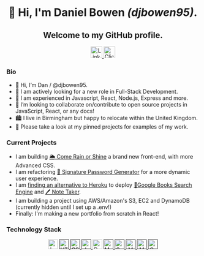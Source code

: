 <h1 align="center"> 👋 Hi, I'm Daniel Bowen  <i>(djbowen95)</i>.</h1>
<h2 align="center"> Welcome to my GitHub profile.</h2>
<div align="center">
           <a href="https://www.linkedin.com/in/daniel-bowen-6266ba191/" target="blank">
              <img src="https://img.shields.io/badge/LinkedIn-0A66C2?style=for-the-badge&logo=linkedin"
                   alt="LinkedIn Profile" height="30"/>
            </a> 
           <a href="mailto:name@email.com" target="blank">
              <img src="https://img.shields.io/badge/email-e4572e?style=for-the-badge&logo=data:image/svg+xml;base64,PHN2ZyB2aWV3Qm94PSIwIDAgOTYgOTYiIHhtbG5zPSJodHRwOi8vd3d3LnczLm9yZy8yMDAwL3N2ZyI+PHBhdGggZD0iTTkwIDEySDZhNS45OTcgNS45OTcgMCAwIDAtNiA2djYwYTUuOTk3IDUuOTk3IDAgMCAwIDYgNmg4NGE1Ljk5NyA1Ljk5NyAwIDAgMCA2LTZWMThhNS45OTcgNS45OTcgMCAwIDAtNi02Wm0tNiAxMnYyLjUxOUw0OCA0Ny4wOTIgMTIgMjYuNTE5VjI0Wk0xMiA3MlY0MC4zMzhMNDUuMDIzIDU5LjIxYTUuOTk2IDUuOTk2IDAgMCAwIDUuOTU0IDBMODQgNDAuMzM5VjcyWiIgZmlsbD0iI2ZmZmZmZiIgY2xhc3M9ImZpbGwtMDAwMDAwIj48L3BhdGg+PC9zdmc+"
                   alt="Click to Email" height="30"/>
            </a>
</div>

<h3>Bio</h3>           

- 👋 Hi, I’m Dan / @djbowen95.
- 👀 I am actively looking for a new role in Full-Stack Development.
- 🌱 I am experienced in Javascript, React, Node.js, Express and more.
- 💞️ I’m looking to collaborate on/contribute to open source projects in JavaScript, React, or any docs!
- 🏙️ I live in Birmingham but happy to relocate within the United Kingdom.
- 📌 Please take a look at my pinned projects for examples of my work.

<h3>Current Projects</h3> 

- I am building [🌦️ Come Rain or Shine](https://github.com/djbowen95/come-rain-or-shine/) a brand new front-end, with more Advanced CSS.
- I am refactoring [🔐 Signature Password Generator](https://github.com/djbowen95/signature-password-generator) for a more dynamic user experience.
- I am [finding an alternative to Heroku](https://help.heroku.com/RSBRUH58/removal-of-heroku-free-product-plans-faq) to deploy [📕Google Books Search Engine](https://github.com/djbowen95/book-search-engine) and [🖊️ Note Taker](https://github.com/djbowen95/note-taker).
- I am building a project using AWS/Amazon's S3, EC2 and DynamoDB (currently hidden until I set up a .env!)
- Finally: I'm making a new portfolio from scratch in React!

<h3>Technology Stack</h3>
<div align="center"> <!-- Could also left align and do line breaks -->
<img src="https://img.shields.io/badge/languages:-000000?style=for-the-badge" alt="Languages:" height="25"/> <a href="" target="blank">
              <img src="https://img.shields.io/badge/HTML5-E34F26?style=for-the-badge&logo=html5&logoColor=white"
                   alt="HTML5" height="25"/>
            </a>
            <a href="" target="blank">
              <img src="https://img.shields.io/badge/CSS3-1572B6?style=for-the-badge&logo=css3&logoColor=white"
                   alt="CSS3" height="25"/>
            </a> 
            <a href="" target="blank">
              <img src="https://img.shields.io/badge/JavaScript_ES6+-F7DF1E?style=for-the-badge&logo=javascript&logoColor=black"
                   alt="JavaScript ES6+" height="25"/>
            </a>
  <img src="https://img.shields.io/badge/databases_and_querying:-000000?style=for-the-badge" alt="Database:" height="25"/> <a href="" target="blank">
              <img src="https://img.shields.io/badge/MySQL-4479A1?style=for-the-badge&logo=mysql&logoColor=white"
                   alt="MySQL" height="25"/>
            </a>
            <a href="" target="blank">
              <img src="https://img.shields.io/badge/Sequelize-52B0E7?style=for-the-badge&logo=sequelize&logoColor=white"
                   alt="Sequelize" height="25"/>
            </a> 
            <a href="" target="blank">
              <img src="https://img.shields.io/badge/MongoDB-47A248?style=for-the-badge&logo=mongodb&logoColor=white"
                   alt="MongoDB" height="25"/>
            </a>  
            <a href="" target="blank">
              <img src="https://img.shields.io/badge/Mongoose-47A248?style=for-the-badge&logo=mongodb&logoColor=white"
                   alt="Mongoose" height="25"/>
            </a> 
            <a href="" target="blank">
              <img src="https://img.shields.io/badge/graphql-E10098?style=for-the-badge&logo=graphql&logoColor=white"
                   alt="GraphQL" height="25"/>
            </a> 
           </div>
